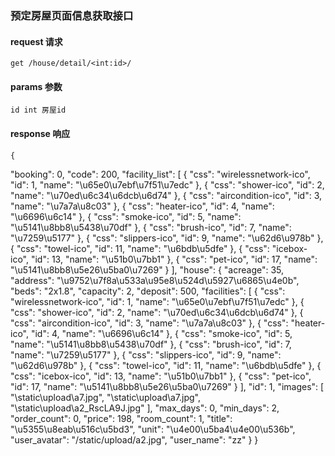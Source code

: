
### 预定房屋页面信息获取接口

#### request 请求

    get /house/detail/<int:id>/

#### params 参数

    id int 房屋id

#### response 响应

    {
  "booking": 0,
  "code": 200,
  "facility_list": [
    {
      "css": "wirelessnetwork-ico",
      "id": 1,
      "name": "\u65e0\u7ebf\u7f51\u7edc"
    },
    {
      "css": "shower-ico",
      "id": 2,
      "name": "\u70ed\u6c34\u6dcb\u6d74"
    },
    {
      "css": "aircondition-ico",
      "id": 3,
      "name": "\u7a7a\u8c03"
    },
    {
      "css": "heater-ico",
      "id": 4,
      "name": "\u6696\u6c14"
    },
    {
      "css": "smoke-ico",
      "id": 5,
      "name": "\u5141\u8bb8\u5438\u70df"
    },
    {
      "css": "brush-ico",
      "id": 7,
      "name": "\u7259\u5177"
    },
    {
      "css": "slippers-ico",
      "id": 9,
      "name": "\u62d6\u978b"
    },
    {
      "css": "towel-ico",
      "id": 11,
      "name": "\u6bdb\u5dfe"
    },
    {
      "css": "icebox-ico",
      "id": 13,
      "name": "\u51b0\u7bb1"
    },
    {
      "css": "pet-ico",
      "id": 17,
      "name": "\u5141\u8bb8\u5e26\u5ba0\u7269"
    }
  ],
  "house": {
    "acreage": 35,
    "address": "\u9752\u7f8a\u533a\u95e8\u524d\u5927\u6865\u4e0b",
    "beds": "2x1.8",
    "capacity": 2,
    "deposit": 500,
    "facilities": [
      {
        "css": "wirelessnetwork-ico",
        "id": 1,
        "name": "\u65e0\u7ebf\u7f51\u7edc"
      },
      {
        "css": "shower-ico",
        "id": 2,
        "name": "\u70ed\u6c34\u6dcb\u6d74"
      },
      {
        "css": "aircondition-ico",
        "id": 3,
        "name": "\u7a7a\u8c03"
      },
      {
        "css": "heater-ico",
        "id": 4,
        "name": "\u6696\u6c14"
      },
      {
        "css": "smoke-ico",
        "id": 5,
        "name": "\u5141\u8bb8\u5438\u70df"
      },
      {
        "css": "brush-ico",
        "id": 7,
        "name": "\u7259\u5177"
      },
      {
        "css": "slippers-ico",
        "id": 9,
        "name": "\u62d6\u978b"
      },
      {
        "css": "towel-ico",
        "id": 11,
        "name": "\u6bdb\u5dfe"
      },
      {
        "css": "icebox-ico",
        "id": 13,
        "name": "\u51b0\u7bb1"
      },
      {
        "css": "pet-ico",
        "id": 17,
        "name": "\u5141\u8bb8\u5e26\u5ba0\u7269"
      }
    ],
    "id": 1,
    "images": [
      "\\static\\upload\\a7.jpg",
      "\\static\\upload\\a7.jpg",
      "\\static\\upload\\a2_RscLA9J.jpg"
    ],
    "max_days": 0,
    "min_days": 2,
    "order_count": 0,
    "price": 198,
    "room_count": 1,
    "title": "\u5355\u8eab\u516c\u5bd3",
    "unit": "\u4e00\u5ba4\u4e00\u536b",
    "user_avatar": "/static/upload/a2.jpg",
    "user_name": "zz"
  }
}





